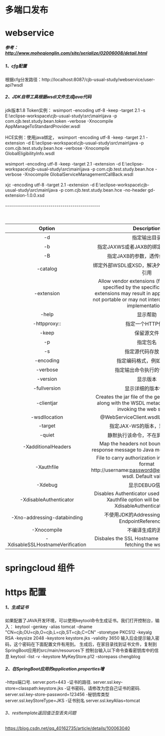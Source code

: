 多端口发布
============

webservice
===========
##### 参考：http://www.moheqionglin.com/site/serialize/02006008/detail.html
##### 1、cfg配置
根据cfg分发路径：http://localhost:8087/cjb-usual-study/webservice/user-api?wsdl
##### 2、JDK自带工具根据wsdl文件生成java代码
jdk版本1.8
Token实例：
wsimport -encoding utf-8 -keep -target 2.1 -s E:\eclipse-workspace\cjb-usual-study\src\main\java -p com.cjb.test.study.bean.token -verbose -Xnocompile AppManageToStandardProvider.wsdl <br><br>
HCE实例：使用java绑定，
wsimport -encoding utf-8 -keep -target 2.1  -extension -d E:\eclipse-workspace\cjb-usual-study\src\main\java -p com.cjb.test.study.bean.hce -verbose -Xnocompile GlobalEligibilityInfo.wsdl <br><br>
wsimport -encoding utf-8 -keep -target 2.1  -extension -d E:\eclipse-workspace\cjb-usual-study\src\main\java -p com.cjb.test.study.bean.hce -verbose -Xnocompile GlobalServiceManagementCallBack.wsdl <br><br>
xjc -encoding utf-8 -target 2.1 -extension -d E:\eclipse-workspace\cjb-usual-study\src\main\java -p com.cjb.test.study.bean.hce -no-header gd-extension-1.0.0.xsd <br><br>
------------------------------------------------<br><br><br>


| Option | Description |
| :---: | :---: |
| -d <directory> | 指定输出目录 |
| -b <path> | 指定JAXWS或者JAXB的绑定文件，可以多个 |
| -B <jaxbOption> | 指定JAXB的参数，透传给JAXB命令 |
| -catalog | 绑定外部WSDL或XSD，解决外部WSDL或者XSD引用 |
| -extension | Allow vendor extensions (functionality not specified by the specification). Use of extensions may result in applications that are not portable or may not interoperate with other implementations. |
| -help | 显示帮助 |
| -httpproxy:<host>:<port> | 指定一个HTTP代理 |
| -keep | 保留源文件 |
| -p <pkg> | 指定包名 |
| -s <directory> | 指定源代码存放目录 |
| -encoding <encoding> | 指定编码格式，例如UTF-8 |
| -verbose | 指定输出命令执行的详细信息 |
| -version | 显示版本 |
| -fullversion | 显示详细的版本信息 |
| -clientjar <jarfile> | Creates the jar file of the generated artifacts along with the WSDL metadata required for invoking the web service. |
| -wsdllocation <location> | @WebServiceClient.wsdlLocation value. |
| -target <version> | 指定JAX-WS的版本，默认是 2.2. |
| -quiet | 静默执行该命令，不在屏幕输出信息 |
| -XadditionalHeaders | Map the headers not bound to request or response message to Java method parameters. |
| -Xauthfile | File to carry authorization information in the format http://username:password@example.org/stock?wsdl. Default value is  |$HOME/.metro/auth |
| -Xdebug | 显示DEBUG信息 |
| -XdisableAuthenticator | Disables Authenticator used by JAX-WS RI, -Xauthfile option will be ignored if -XdisableAuthenticatoris set. |
| -Xno-addressing-databinding | 不使用JDK的Addressing，生成自己的EndpointReferenceType |
| -Xnocompile | 不编译生成的源码 |
| -XdisableSSLHostnameVerification | Disbales the SSL Hostname verification while fetching the wsdls. |

springcloud 组件
=========================

https 配置
=========================
##### 1、生成证书
如果配置了JAVA开发环境，可以使用keytool命令生成证书。我们打开控制台，输入：
keytool -genkey -alias tomcat -dname "CN=cjb,OU=cjb,O=cjb,L=cjb,ST=cjb,C=CN" -storetype PKCS12 -keyalg RSA -keysize 2048 -keystore keystore.jks -validity 3650
输入后会提示输入密码，这个密码在下面配置文件有用到。
生成后，在家目录找到证书文件，复制到SpringBoot应用的src/main/resources下
控制台输入以下命令查看密钥库中的信息
keytool -list -v -keystore MyKeyStore.p12 -storepass chengblog
##### 2、在SpringBoot应用的application.properties增
-https端口号.
server.port=443
-证书的路径.
server.ssl.key-store=classpath:keystore.jks
-证书密码，请修改为您自己证书的密码.
server.ssl.key-store-password=123456
-秘钥库类型
server.ssl.keyStoreType=JKS
-证书别名
server.ssl.keyAlias=tomcat
###### 3、resttemplate返回值泛型丢失问题
https://blog.csdn.net/qq_40162735/article/details/100063040

